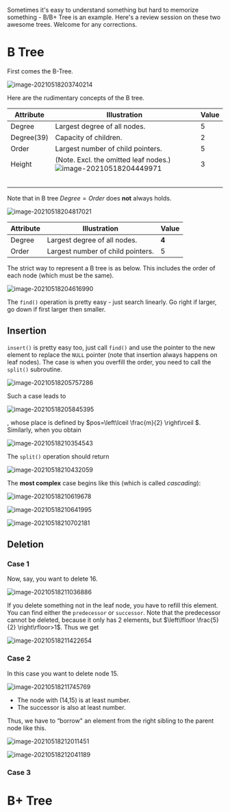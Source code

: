 Sometimes it's easy to understand something but hard to memorize something - B/B+ Tree is an example. Here's a review session on these two awesome trees. Welcome for any corrections.

# B Tree

First comes the B-Tree. 

![image-20210518203740214](http://jacklovespictures.oss-cn-beijing.aliyuncs.com/2021-05-18-123740.png)

Here are the rudimentary concepts of the B tree. 

| Attribute  | Illustration                                                 | Value |
| ---------- | ------------------------------------------------------------ | ----- |
| Degree     | Largest degree of all nodes.                                 | 5     |
| Degree(39) | Capacity of children.                                        | 2     |
| Order      | Largest number of child pointers.                            | 5     |
| Height     | (Note. Excl. the omitted leaf nodes.)![image-20210518204449971](http://jacklovespictures.oss-cn-beijing.aliyuncs.com/2021-05-18-124450.png) | 3     |
|            |                                                              |       |
|            |                                                              |       |
|            |                                                              |       |
|            |                                                              |       |
|            |                                                              |       |

Note that in B tree $Degree=Order$ does **not** always holds.

![image-20210518204817021](http://jacklovespictures.oss-cn-beijing.aliyuncs.com/2021-05-18-124817.png)

| Attribute | Illustration                      | Value |
| --------- | --------------------------------- | ----- |
| Degree    | Largest degree of all nodes.      | **4** |
| Order     | Largest number of child pointers. | 5     |

The strict way to represent a B tree is as below. This includes the order of each node (which must be the same).

![image-20210518204616990](http://jacklovespictures.oss-cn-beijing.aliyuncs.com/2021-05-18-124617.png)

The `find()` operation is pretty easy - just search linearly. Go right if larger, go down if first larger then smaller. 

## Insertion

`insert()` is pretty easy too, just call `find()` and use the pointer to the new element to replace the `NULL` pointer (note that insertion always happens on leaf nodes). The case is when you overfill the order, you need to call the `split()` subroutine.

![image-20210518205757286](http://jacklovespictures.oss-cn-beijing.aliyuncs.com/2021-05-18-125757.png)

Such a case leads to

![image-20210518205845395](http://jacklovespictures.oss-cn-beijing.aliyuncs.com/2021-05-18-125845.png)

, whose place is defined by $pos=\left\lceil \frac{m}{2} \right\rceil  $. Similarly, when you obtain

![image-20210518210354543](http://jacklovespictures.oss-cn-beijing.aliyuncs.com/2021-05-18-130355.png)

The `split()` operation should return

![image-20210518210432059](http://jacklovespictures.oss-cn-beijing.aliyuncs.com/2021-05-18-130432.png)

The **most complex** case begins like this (which is called *cascading*):

![image-20210518210619678](http://jacklovespictures.oss-cn-beijing.aliyuncs.com/2021-05-18-130619.png)

![image-20210518210641995](http://jacklovespictures.oss-cn-beijing.aliyuncs.com/2021-05-18-130642.png)

![image-20210518210702181](http://jacklovespictures.oss-cn-beijing.aliyuncs.com/2021-05-18-130702.png)

## Deletion

### Case 1

Now, say, you want to delete 16.

![image-20210518211036886](http://jacklovespictures.oss-cn-beijing.aliyuncs.com/2021-05-18-131037.png)

If you delete something not in the leaf node, you have to refill this element. You can find either the `predecessor` or `successor`. Note that the predecessor cannot be deleted, because it only has 2 elements, but $\left\lfloor \frac{5}{2} \right\rfloor>1$. Thus we get

![image-20210518211422654](http://jacklovespictures.oss-cn-beijing.aliyuncs.com/2021-05-18-131423.png)

### Case 2

In this case you want to delete node 15.

![image-20210518211745769](http://jacklovespictures.oss-cn-beijing.aliyuncs.com/2021-05-18-131746.png)

-   The node with (14,15) is at least number.
-   The successor is also at least number.

Thus, we have to “borrow" an element from the right sibling to the parent node like this.

![image-20210518212011451](http://jacklovespictures.oss-cn-beijing.aliyuncs.com/2021-05-18-132011.png)

![image-20210518212041189](http://jacklovespictures.oss-cn-beijing.aliyuncs.com/2021-05-18-132041.png)

### Case 3







# B+ Tree

